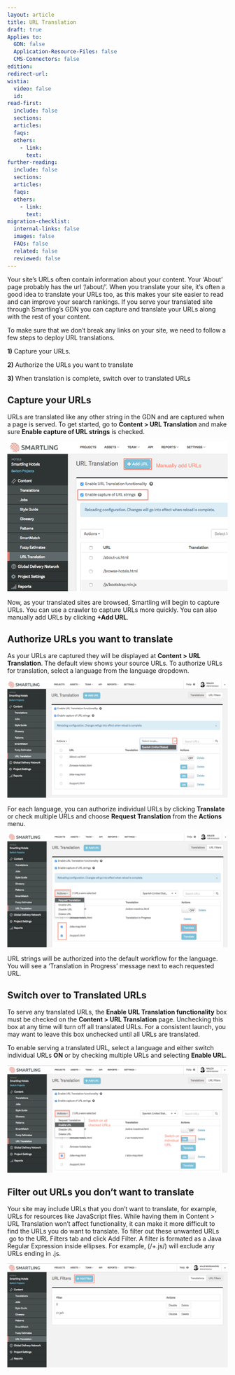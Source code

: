 ```yaml
---
layout: article
title: URL Translation
draft: true
Applies to:
  GDN: false
  Application-Resource-Files: false
  CMS-Connectors: false
edition:
redirect-url:
wistia:
  video: false
  id:
read-first:
  include: false
  sections:
  articles:
  faqs:
  others:
    - link:
      text:
further-reading:
  include: false
  sections:
  articles:
  faqs:
  others:
    - link:
      text:
migration-checklist:
  internal-links: false
  images: false
  FAQs: false
  related: false
  reviewed: false
---
```



Your site’s URLs often contain information about your content. Your ‘About’ page probably has the url ‘/about/’. When you translate your site, it’s often a good idea to translate your URLs too, as this makes your site easier to read and can improve your search rankings. If you serve your translated site through Smartling’s GDN you can capture and translate your URLs along with the rest of your content.

To make sure that we don’t break any links on your site, we need to follow a few steps to deploy URL translations.

**1)** Capture your URLs.

**2)** Authorize the URLs you want to translate

**3)** When translation is complete, switch over to translated URLs

## Capture your URLs

URLs are translated like any other string in the GDN and are captured when a page is served. To get started, go to **Content &gt; URL Translation** and make sure **Enable capture of URL strings** is checked.

![](/uploads/versions/image03-5---x----815-552x---.png)

Now, as your translated sites are browsed, Smartling will begin to capture URLs. You can use a crawler to capture URLs more quickly. You can also manually add URLs by clicking **+Add URL**.

## Authorize URLs you want to translate

As your URLs are captured they will be displayed at **Content &gt; URL Translation**. The default view shows your source URLs. To authorize URLs for translation, select a language from the language dropdown.

![](/uploads/versions/image00-4---x----1246-661x---.png)

For each language, you can authorize individual URLs by clicking **Translate** or check multiple URLs and choose **Request Translation** from the **Actions** menu.

![](/uploads/versions/image01-5---x----1245-643x---.png)

URL strings will be authorized into the default workflow for the language. You will see a ‘Translation in Progress’ message next to each requested URL.

## Switch over to Translated URLs

To serve any translated URLs, the **Enable URL Translation functionality** box must be checked on the **Content &gt; URL Translation** page. Unchecking this box at any time will turn off all translated URLs. For a consistent launch, you may want to leave this box unchecked until all URLs are translated.

To enable serving a translated URL, select a language and either switch individual URLs **ON** or by checking multiple URLs and selecting **Enable URL**.

![](/uploads/versions/image04-3---x----1252-609x---.png)

## Filter out URLs you don’t want to translate

Your site may include URLs that you don’t want to translate, for example, URLs for resources like JavaScript files. While having them in Content &gt; URL Translation won’t affect functionality, it can make it more difficult to find the URLs you do want to translate. To filter out these unwanted URLs &nbsp;go to the URL Filters tab and click Add Filter. A filter is formated as a Java Regular Expression inside ellipses. For example, (/+.js/) will exclude any URLs ending in .js.

![](/uploads/versions/image02-4---x----1248-589x---.png)